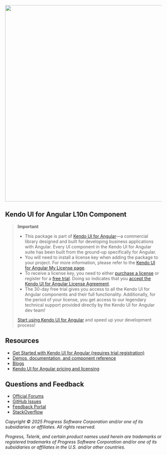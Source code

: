 <a href="https://www.telerik.com/kendo-angular-ui/" target="_blank">
<img width="631" src="https://demos.telerik.com/kendo-angular-ui/assets/banner/npm-banner.svg">
</a>

## Kendo UI for Angular L10n Component

> **Important**
>
> -   This package is part of [Kendo UI for Angular](https://www.telerik.com/kendo-angular-ui?utm_medium=referral&utm_source=npm&utm_campaign=kendo-ui-angular-trial-l10n)&mdash;a commercial library designed and built for developing business applications with Angular. Every UI component in the Kendo UI for Angular suite has been built from the ground-up specifically for Angular.
> -   You will need to install a license key when adding the package to your project. For more information, please refer to the [Kendo UI for Angular My License page](https://www.telerik.com/kendo-angular-ui/my-license?utm_medium=referral&utm_source=npm&utm_campaign=kendo-ui-angular-trial-l10n).
> -   To receive a license key, you need to either [purchase a license](https://www.telerik.com/purchase/kendo-ui?utm_medium=referral&utm_source=npm&utm_campaign=kendo-ui-angular-trial-l10n) or register for a [free trial](https://www.telerik.com/download-login-v2-kendo-angular-ui?utm_medium=referral&utm_source=npm&utm_campaign=kendo-ui-angular-trial-l10n). Doing so indicates that you [accept the Kendo UI for Angular License Agreement](https://www.telerik.com/purchase/license-agreement/kendo-ui?utm_medium=referral&utm_source=npm&utm_campaign=kendo-ui-angular-trial-l10n).
> -   The 30-day free trial gives you access to all the Kendo UI for Angular components and their full functionality. Additionally, for the period of your license, you get access to our legendary technical support provided directly by the Kendo UI for Angular dev team!
>
> [Start using Kendo UI for Angular](https://www.telerik.com/download-login-v2-kendo-angular-ui?utm_medium=referral&utm_source=npm&utm_campaign=kendo-ui-angular-trial-l10n) and speed up your development process!

## Resources

-   [Get Started with Kendo UI for Angular (requires trial registration)](https://www.telerik.com/kendo-angular-ui/getting-started)
-   [Demos, documentation, and component reference](https://www.telerik.com/kendo-angular-ui/components)
-   [Blogs](http://www.telerik.com/blogs/kendo-ui)
-   [Kendo UI for Angular pricing and licensing](https://www.telerik.com/purchase/kendo-ui)

## Questions and Feedback

-   [Official Forums](https://www.telerik.com/forums/kendo-angular-ui)
-   [GitHub Issues](https://github.com/telerik/kendo-angular/issues)
-   [Feedback Portal](https://feedback.telerik.com/kendo-angular-ui)
-   [StackOverflow](https://stackoverflow.com/questions/tagged/kendo-ui-angular2)

_Copyright © 2025 Progress Software Corporation and/or one of its subsidiaries or affiliates. All rights reserved._

_Progress, Telerik, and certain product names used herein are trademarks or registered trademarks of Progress Software Corporation and/or one of its subsidiaries or affiliates in the U.S. and/or other countries._
